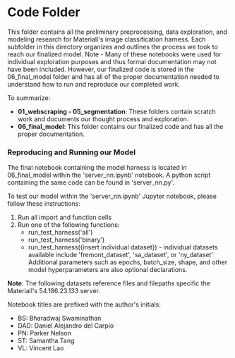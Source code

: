 # Code Folder

This folder contains all the preliminary preprocessing, data exploration, and modeling research for Materiall's image classification harness. Each subfolder in this directory organizes and outlines the process we took to reach our finalized model. Note - Many of these notebooks were used for individual exploration purposes and thus formal documentation may not have been included. However, our finalized code is stored in the 06_final_model folder and has all of the proper documentation needed to understand how to run and reproduce our completed work. 

To summarize: 
- **01_webscraping - 05_segmentation**: These folders contain scratch work and documents our thought process and exploration. 
- **06_final_model**: This folder contains our finalized code and has all the proper documentation. 


### Reproducing and Running our Model
The final notebook containing the model harness is located in 06_final_model within the 'server_nn.ipynb' notebook. A python script containing the same code can be found in 'server_nn.py'. 

To test our model within the 'server_nn.ipynb' Jupyter notebook, please follow these instructions:
1. Run all import and function cells
2. Run one of the following functions: 
	- run_test_harness('all')
	- run_test_harness('binary')
	- run_test_harness({insert individual dataset}) - individual datasets available include 'fremont_dataset', 'sa_dataset', or 'ny_dataset'
	Additional parameters such as epochs, batch_size, shape, and other model hyperparameters are also optional declarations.

**Note**: The following datasets reference files and filepaths specific the Materiall's 54.186.23.133 server. 


Notebook titles are prefixed with the author's initials: 
- BS: Bharadwaj Swaminathan
- DAD: Daniel Alejandro del Carpio
- PN: Parker Nelson
- ST: Samantha Tang
- VL: Vincent Lao
